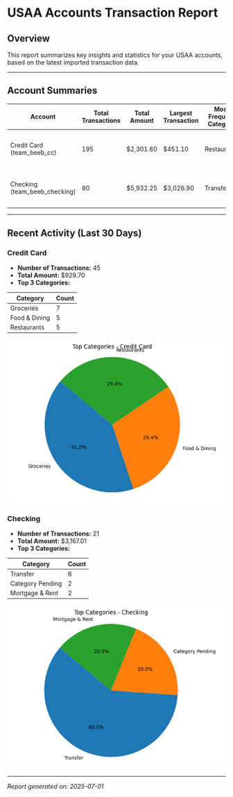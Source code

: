 # USAA Accounts Transaction Report

## Overview
This report summarizes key insights and statistics for your USAA accounts, based on the latest imported transaction data.

---

## Account Summaries

| Account | Total Transactions | Total Amount | Largest Transaction | Most Frequent Category | Date Range |
|---|---|---|---|---|---|
| Credit Card (team_beeb_cc) | 195 | $2,301.60 | $451.10 | Restaurants | 2025-02-08 to 2025-06-29 |
| Checking (team_beeb_checking) | 80 | $5,932.25 | $3,026.90 | Transfer | 2025-01-27 to 2025-10-17 |

---

## Recent Activity (Last 30 Days)

### Credit Card
- **Number of Transactions:** 45
- **Total Amount:** $929.70
- **Top 3 Categories:**

| Category | Count |
|---|---|
| Groceries | 7 |
| Food & Dining | 5 |
| Restaurants | 5 |

![Credit Card Top Categories Pie Chart](reports/cc_top_categories.png)

### Checking
- **Number of Transactions:** 21
- **Total Amount:** $3,167.01
- **Top 3 Categories:**

| Category | Count |
|---|---|
| Transfer | 6 |
| Category Pending | 2 |
| Mortgage & Rent | 2 |

![Checking Top Categories Pie Chart](reports/checking_top_categories.png)

---

*Report generated on: 2025-07-01*
